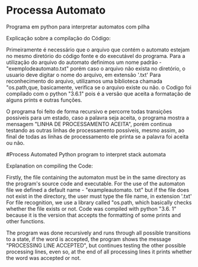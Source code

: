 # Processa Automato
Programa em python para interpretar automatos com pilha

Explicação sobre a compilação do Código: 

Primeiramente é necessário que o arquivo que contém o automato estejam no mesmo diretório do código fonte e do executável do programa.
Para a utilização do arquivo do automato definimos um nome padrão - "exemplodeautomato.txt" porém caso o arquivo não exista no diretório, o usuario deve digitar o nome do arquivo, em extensão '.txt'
Para reconhecimento do arquivo, utilizamos uma biblioteca chamada "os.path,que, basicamente, verifica se o arquivo existe ou não.
o Codigo foi compilado com o python "3.6.1" pois é a versão que aceita a formatação de alguns prints e outras funções.

O programa foi feito de forma recursivo e percorre todas transições possiveis para um estado, caso a palavra seja aceita, o programa mostra a mensagem "LINHA DE PROCESSAMENTO ACEITA", porém continua testando as outras linhas de processamento possíveis, mesmo assim, ao final de todas as linhas de processamento ele printa se a palavra foi aceita ou não.

#Process Automated
Python program to interpret stack automata

Explanation on compiling the Code:

Firstly, the file containing the automaton must be in the same directory as the program's source code and executable.
For the use of the automaton file we defined a default name - "exampleautomato.
txt" but if the file does not exist in the directory, the user must type the file name, in extension '.txt'
For file recognition, we use a library called "os.path, which basically checks whether the file exists or not.
Code was compiled with python "3.6.
1" because it is the version that accepts the formatting of some prints and other functions.

The program was done recursively and runs through all possible transitions to a state, if the word is accepted, the program shows the message "PROCESSING LINE ACCEPTED", but continues testing the other possible processing lines, even so,
at the end of all processing lines it prints whether the word was accepted or not.

